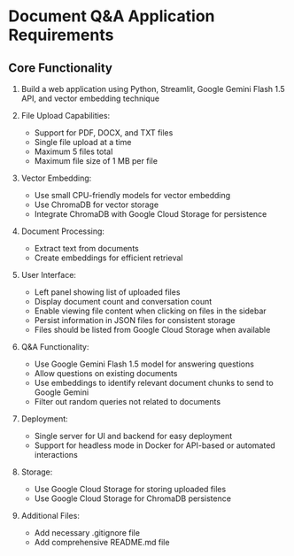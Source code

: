 # Document Q&A Application Requirements

## Core Functionality

1. Build a web application using Python, Streamlit, Google Gemini Flash 1.5 API, and vector embedding technique

2. File Upload Capabilities:
   - Support for PDF, DOCX, and TXT files
   - Single file upload at a time
   - Maximum 5 files total
   - Maximum file size of 1 MB per file

3. Vector Embedding:
   - Use small CPU-friendly models for vector embedding
   - Use ChromaDB for vector storage
   - Integrate ChromaDB with Google Cloud Storage for persistence

4. Document Processing:
   - Extract text from documents
   - Create embeddings for efficient retrieval

5. User Interface:
   - Left panel showing list of uploaded files
   - Display document count and conversation count
   - Enable viewing file content when clicking on files in the sidebar
   - Persist information in JSON files for consistent storage
   - Files should be listed from Google Cloud Storage when available

6. Q&A Functionality:
   - Use Google Gemini Flash 1.5 model for answering questions
   - Allow questions on existing documents
   - Use embeddings to identify relevant document chunks to send to Google Gemini
   - Filter out random queries not related to documents

7. Deployment:
   - Single server for UI and backend for easy deployment
   - Support for headless mode in Docker for API-based or automated interactions

8. Storage:
   - Use Google Cloud Storage for storing uploaded files
   - Use Google Cloud Storage for ChromaDB persistence

9. Additional Files:
   - Add necessary .gitignore file
   - Add comprehensive README.md file